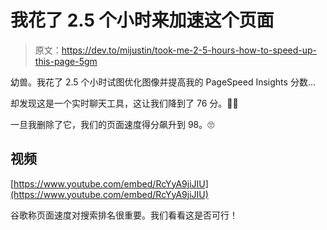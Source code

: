 # 我花了 2.5 个小时来加速这个页面

> 原文：<https://dev.to/mijustin/took-me-2-5-hours-how-to-speed-up-this-page-5gm>

幼兽。我花了 2.5 个小时试图优化图像并提高我的 PageSpeed Insights 分数...

却发现这是一个实时聊天工具，这让我们降到了 76 分。🤦‍♂️

一旦我删除了它，我们的页面速度得分飙升到 98。🙄

## 视频

[https://www.youtube.com/embed/RcYyA9jiJIU](https://www.youtube.com/embed/RcYyA9jiJIU)

谷歌称页面速度对搜索排名很重要。我们看看这是否可行！